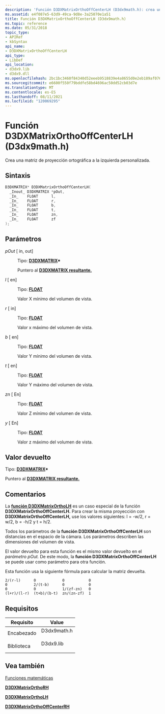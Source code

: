 ```yaml
---
description: 'Función D3DXMatrixOrthoOffCenterLH (D3dx9math.h): crea una matriz de proyección ortográfica a la izquierda personalizada.'
ms.assetid: e4f087e5-63d9-49ca-9d8e-3a25070e1a51
title: Función D3DXMatrixOrthoOffCenterLH (D3dx9math.h)
ms.topic: reference
ms.date: 05/31/2018
topic_type:
- APIRef
- kbSyntax
api_name:
- D3DXMatrixOrthoOffCenterLH
api_type:
- LibDef
api_location:
- d3dx9.lib
- d3dx9.dll
ms.openlocfilehash: 2bc1bc3460f84340d52eeeb9518839e4a8655d0e2eb189af076750ea0011b3ee
ms.sourcegitcommit: e6600f550f79bddfe58bd4696ac50dd52cb03d7e
ms.translationtype: MT
ms.contentlocale: es-ES
ms.lasthandoff: 08/11/2021
ms.locfileid: "120069295"
---
```

# <a name="d3dxmatrixorthooffcenterlh-function-d3dx9mathh"></a>Función D3DXMatrixOrthoOffCenterLH (D3dx9math.h)

Crea una matriz de proyección ortográfica a la izquierda personalizada.

## <a name="syntax"></a>Sintaxis


```C++
D3DXMATRIX* D3DXMatrixOrthoOffCenterLH(
  _Inout_ D3DXMATRIX *pOut,
  _In_    FLOAT      l,
  _In_    FLOAT      r,
  _In_    FLOAT      b,
  _In_    FLOAT      t,
  _In_    FLOAT      zn,
  _In_    FLOAT      zf
);
```



## <a name="parameters"></a>Parámetros

<dl> <dt>

*pOut* \[ in, out\]
</dt> <dd>

Tipo: **[ **D3DXMATRIX**](d3dxmatrix.md)\***

Puntero al [**D3DXMATRIX resultante.**](../direct3d10/d3d10-d3dxmatrix.md)

</dd> <dt>

*l* \[ en\]
</dt> <dd>

Tipo: **[ **FLOAT**](../winprog/windows-data-types.md)**

Valor X mínimo del volumen de vista.

</dd> <dt>

*r* \[ in\]
</dt> <dd>

Tipo: **[ **FLOAT**](../winprog/windows-data-types.md)**

Valor x máximo del volumen de vista.

</dd> <dt>

*b* \[ en\]
</dt> <dd>

Tipo: **[ **FLOAT**](../winprog/windows-data-types.md)**

Valor Y mínimo del volumen de vista.

</dd> <dt>

*t* \[ en\]
</dt> <dd>

Tipo: **[ **FLOAT**](../winprog/windows-data-types.md)**

Valor Y máximo del volumen de vista.

</dd> <dt>

*zn* \[ En\]
</dt> <dd>

Tipo: **[ **FLOAT**](../winprog/windows-data-types.md)**

Valor Z mínimo del volumen de vista.

</dd> <dt>

*y* \[ En\]
</dt> <dd>

Tipo: **[ **FLOAT**](../winprog/windows-data-types.md)**

Valor z máximo del volumen de vista.

</dd> </dl>

## <a name="return-value"></a>Valor devuelto

Tipo: **[ **D3DXMATRIX**](d3dxmatrix.md)\***

Puntero al [**D3DXMATRIX resultante.**](../direct3d10/d3d10-d3dxmatrix.md)

## <a name="remarks"></a>Comentarios

La [**función D3DXMatrixOrthoLH**](d3dxmatrixortholh.md) es un caso especial de la función **D3DXMatrixOrthoOffCenterLH.** Para crear la misma proyección con **D3DXMatrixOrthoOffCenterLH,** use los valores siguientes: l = -w/2, r = w/2, b = -h/2 y t = h/2.

Todos los parámetros de la **función D3DXMatrixOrthoOffCenterLH** son distancias en el espacio de la cámara. Los parámetros describen las dimensiones del volumen de vista.

El valor devuelto para esta función es el mismo valor devuelto en el *parámetro pOut.* De este modo, la **función D3DXMatrixOrthoOffCenterLH** se puede usar como parámetro para otra función.

Esta función usa la siguiente fórmula para calcular la matriz devuelta.


```
2/(r-l)      0            0           0
0            2/(t-b)      0           0
0            0            1/(zf-zn)   0
(l+r)/(l-r)  (t+b)/(b-t)  zn/(zn-zf)  1
```



## <a name="requirements"></a>Requisitos



| Requisito | Value |
|--------------------|----------------------------------------------------------------------------------------|
| Encabezado<br/>  | <dl> <dt>D3dx9math.h</dt> </dl> |
| Biblioteca<br/> | <dl> <dt>D3dx9.lib</dt> </dl>   |



## <a name="see-also"></a>Vea también

<dl> <dt>

[Funciones matemáticas](dx9-graphics-reference-d3dx-functions-math.md)
</dt> <dt>

[**D3DXMatrixOrthoRH**](d3dxmatrixorthorh.md)
</dt> <dt>

[**D3DXMatrixOrthoLH**](d3dxmatrixortholh.md)
</dt> <dt>

[**D3DXMatrixOrthoOffCenterRH**](d3dxmatrixorthooffcenterrh.md)
</dt> </dl>

 

 
